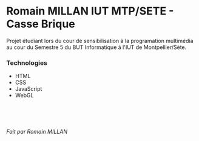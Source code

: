 # Romain MILLAN IUT MTP/SETE - Casse Brique

Projet étudiant lors du cour de sensibilisation à la programation multimédia au cour du Semestre 5 du BUT Informatique à l'IUT de Montpellier/Sète.

### Technologies

- HTML
- CSS
- JavaScript
- WebGL

<br/>
<br/>
<br/>

_*Fait par Romain MILLAN*_
